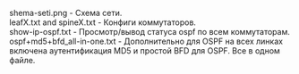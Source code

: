 shema-seti.png - Схема сети.        
leafX.txt and spineX.txt - Конфиги коммутаторов.        
show-ip-ospf.txt - Просмотр/вывод статуса ospf по всем коммутаторам.        
ospf+md5+bfd_all-in-one.txt - Дополнительно для OSPF на всех линках включена аутентификация MD5 и простой BFD для OSPF. Все в одном файле.
